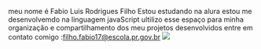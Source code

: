 meu nome é Fabio Luis Rodrigues Filho 
Estou estudando na alura
estou me desenvolvemdo na linguagem javaScript
ultilizo esse espaço para minha organização e compartilhamento dos meu projetos desenvolvidos
entre em contato comigo
:filho.fabio17@escola.pr.gov.br
![]([linck](https://www.google.com/url?sa=i&url=https%3A%2F%2Fwww.popularmechanics.com%2Ftechnology%2Fa21457%2Fthe-gif-is-dead-long-live-the-gif%2F&psig=AOvVaw13tQAI2Vcoa_4AbXFACV9T&ust=1720016447961000&source=images&cd=vfe&opi=89978449&ved=0CBEQjRxqFwoTCKisqN_GiIcDFQAAAAAdAAAAABAb))

